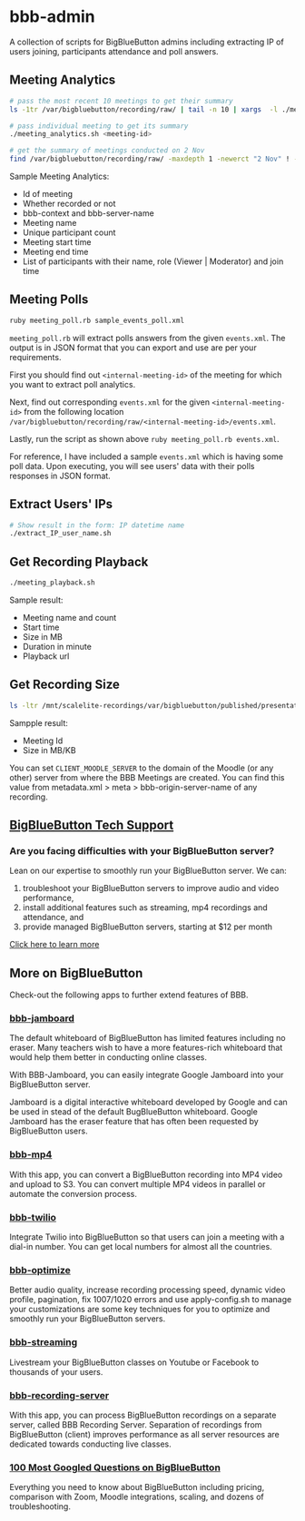 # bbb-admin
A collection of scripts for BigBlueButton admins including extracting IP of users joining, participants attendance and poll answers.
## Meeting Analytics

```sh
# pass the most recent 10 meetings to get their summary
ls -1tr /var/bigbluebutton/recording/raw/ | tail -n 10 | xargs  -l ./meeting_analytics.sh

# pass individual meeting to get its summary
./meeting_analytics.sh <meeting-id>

# get the summary of meetings conducted on 2 Nov
find /var/bigbluebutton/recording/raw/ -maxdepth 1 -newerct "2 Nov" ! -newerct "3 Nov" -printf "%f\n" | xargs  -l ./meeting_analytics.sh
```

Sample Meeting Analytics:
* Id of meeting
* Whether recorded or not
* bbb-context and bbb-server-name
* Meeting name
* Unique participant count
* Meeting start time
* Meeting end time
* List of participants with their name, role (Viewer | Moderator) and join time

## Meeting Polls
```sh
ruby meeting_poll.rb sample_events_poll.xml
```
`meeting_poll.rb` will extract polls answers from the given `events.xml`. The output is in JSON format that you can export and use are per your requirements. 

First you should find out `<internal-meeting-id>` of the meeting for which you want to extract poll analytics. 

Next, find out corresponding `events.xml` for the given `<internal-meeting-id>` from the following location `/var/bigbluebutton/recording/raw/<internal-meeting-id>/events.xml`.

Lastly, run the script as shown above `ruby meeting_poll.rb events.xml`.

For reference, I have included a sample `events.xml` which is having some poll data. Upon executing, you will see users' data with their polls responses in JSON format.

## Extract Users' IPs

```sh
# Show result in the form: IP datetime name
./extract_IP_user_name.sh
```

## Get Recording Playback 
```sh
./meeting_playback.sh
```

Sample result:
* Meeting name and count
* Start time
* Size in MB
* Duration in minute
* Playback url

## Get Recording Size
```sh
ls -ltr /mnt/scalelite-recordings/var/bigbluebutton/published/presentation/ | awk '{print $9}' | xargs  -l ./bbb-analytics-recording.sh
```
Sampple result:
* Meeting Id
* Size in MB/KB

You can set `CLIENT_MOODLE_SERVER` to the domain of the Moodle (or any other) server from where the BBB Meetings are created. You can find this value from metadata.xml > meta > bbb-origin-server-name of any recording.  

## [BigBlueButton Tech Support](https://higheredlab.com/bigbluebutton-support/)
### Are you facing difficulties with your BigBlueButton server?
Lean on our expertise to smoothly run your BigBlueButton server. We can: 
1. troubleshoot your BigBlueButton servers to improve audio and video performance,
1. install additional features such as streaming, mp4 recordings and attendance, and
1. provide managed BigBlueButton servers, starting at $12 per month

[Click here to learn more](https://higheredlab.com/bigbluebutton-support/)



## More on BigBlueButton

Check-out the following apps to further extend features of BBB.

### [bbb-jamboard](https://github.com/manishkatyan/bbb-jamboard)

The default whiteboard of BigBlueButton has limited features including no eraser. Many teachers wish to have a more features-rich whiteboard that would help them better in conducting online classes.

With BBB-Jamboard, you can easily integrate Google Jamboard into your BigBlueButton server.

Jamboard is a digital interactive whiteboard developed by Google and can be used in stead of the default BugBlueButton whiteboard. Google Jamboard has the eraser feature that has often been requested by BigBlueButton users.

### [bbb-mp4](https://github.com/manishkatyan/bbb-mp4)
With this app, you can convert a BigBlueButton recording into MP4 video and upload to S3. You can convert multiple MP4 videos in parallel or automate the conversion process.

### [bbb-twilio](https://github.com/manishkatyan/bbb-twilio)

Integrate Twilio into BigBlueButton so that users can join a meeting with a dial-in number. You can get local numbers for almost all the countries.

### [bbb-optimize](https://github.com/manishkatyan/bbb-customize)

Better audio quality, increase recording processing speed, dynamic video profile, pagination, fix 1007/1020 errors and use apply-config.sh to manage your customizations are some key techniques for you to optimize and smoothly run your BigBlueButton servers.

### [bbb-streaming](https://github.com/manishkatyan/bbb-streaming)

Livestream your BigBlueButton classes on Youtube or Facebook to thousands of your users.

### [bbb-recording-server](https://github.com/manishkatyan/bbb-recording-server)

With this app, you can process BigBlueButton recordings on a separate server, called BBB Recording Server. Separation of recordings from BigBlueButton (client) improves performance as all server resources are dedicated towards conducting live classes.

### [100 Most Googled Questions on BigBlueButton](https://higheredlab.com/bigbluebutton-guide/)

Everything you need to know about BigBlueButton including pricing, comparison with Zoom, Moodle integrations, scaling, and dozens of troubleshooting.
